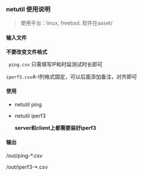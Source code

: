 ### netutil 使用说明

>  使用平台：linux, freebsd. 软件在asset/

#### 输入文件

**不要改变文件格式**

` ping.csv` 只需填写IP和时延测试时长即可

`iperf3.csv`A-I列格式固定，可以后面添加备注，对齐即可

#### 使用

- netutil ping

- netutil iperf3

  **server和client上都需要装好iperf3**

#### 输出

/out/ping-*.csv

/out/iperf3-*.csv


